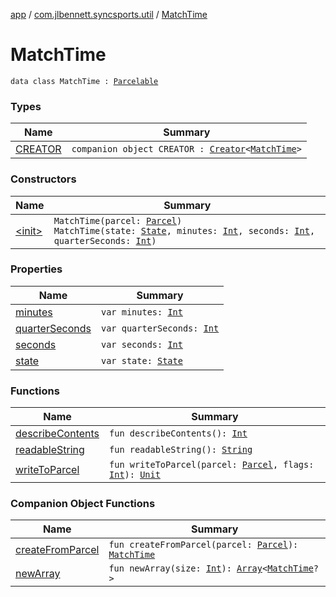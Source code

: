 [app](../../index.md) / [com.jlbennett.syncsports.util](../index.md) / [MatchTime](./index.md)

# MatchTime

`data class MatchTime : `[`Parcelable`](https://developer.android.com/reference/android/os/Parcelable.html)

### Types

| Name | Summary |
|---|---|
| [CREATOR](-c-r-e-a-t-o-r/index.md) | `companion object CREATOR : `[`Creator`](https://developer.android.com/reference/android/os/Parcelable/Creator.html)`<`[`MatchTime`](./index.md)`>` |

### Constructors

| Name | Summary |
|---|---|
| [&lt;init&gt;](-init-.md) | `MatchTime(parcel: `[`Parcel`](https://developer.android.com/reference/android/os/Parcel.html)`)`<br>`MatchTime(state: `[`State`](../-state/index.md)`, minutes: `[`Int`](https://kotlinlang.org/api/latest/jvm/stdlib/kotlin/-int/index.html)`, seconds: `[`Int`](https://kotlinlang.org/api/latest/jvm/stdlib/kotlin/-int/index.html)`, quarterSeconds: `[`Int`](https://kotlinlang.org/api/latest/jvm/stdlib/kotlin/-int/index.html)`)` |

### Properties

| Name | Summary |
|---|---|
| [minutes](minutes.md) | `var minutes: `[`Int`](https://kotlinlang.org/api/latest/jvm/stdlib/kotlin/-int/index.html) |
| [quarterSeconds](quarter-seconds.md) | `var quarterSeconds: `[`Int`](https://kotlinlang.org/api/latest/jvm/stdlib/kotlin/-int/index.html) |
| [seconds](seconds.md) | `var seconds: `[`Int`](https://kotlinlang.org/api/latest/jvm/stdlib/kotlin/-int/index.html) |
| [state](state.md) | `var state: `[`State`](../-state/index.md) |

### Functions

| Name | Summary |
|---|---|
| [describeContents](describe-contents.md) | `fun describeContents(): `[`Int`](https://kotlinlang.org/api/latest/jvm/stdlib/kotlin/-int/index.html) |
| [readableString](readable-string.md) | `fun readableString(): `[`String`](https://kotlinlang.org/api/latest/jvm/stdlib/kotlin/-string/index.html) |
| [writeToParcel](write-to-parcel.md) | `fun writeToParcel(parcel: `[`Parcel`](https://developer.android.com/reference/android/os/Parcel.html)`, flags: `[`Int`](https://kotlinlang.org/api/latest/jvm/stdlib/kotlin/-int/index.html)`): `[`Unit`](https://kotlinlang.org/api/latest/jvm/stdlib/kotlin/-unit/index.html) |

### Companion Object Functions

| Name | Summary |
|---|---|
| [createFromParcel](create-from-parcel.md) | `fun createFromParcel(parcel: `[`Parcel`](https://developer.android.com/reference/android/os/Parcel.html)`): `[`MatchTime`](./index.md) |
| [newArray](new-array.md) | `fun newArray(size: `[`Int`](https://kotlinlang.org/api/latest/jvm/stdlib/kotlin/-int/index.html)`): `[`Array`](https://kotlinlang.org/api/latest/jvm/stdlib/kotlin/-array/index.html)`<`[`MatchTime`](./index.md)`?>` |

